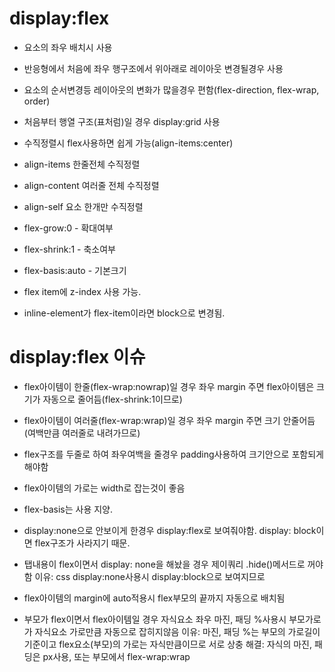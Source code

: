 # display:flex

- 요소의 좌우 배치시 사용

- 반응형에서 처음에 좌우 행구조에서 위아래로 레이아웃 변경될경우 사용

- 요소의 순서변경등 레이아웃의 변화가 많을경우 편함(flex-direction, flex-wrap, order)

- 처음부터 행열 구조(표처럼)일 경우 display:grid 사용

- 수직정렬시 flex사용하면 쉽게 가능(align-items:center)

- align-items 한줄전체 수직정렬

- align-content 여러줄 전체 수직정렬

- align-self 요소 한개만 수직정렬

- flex-grow:0 - 확대여부

- flex-shrink:1 - 축소여부

- flex-basis:auto - 기본크기

- flex item에 z-index 사용 가능.

- inline-element가 flex-item이라면 block으로 변경됨.

# display:flex 이슈

- flex아이템이 한줄(flex-wrap:nowrap)일 경우  좌우 margin 주면 flex아이템은 크기가 자동으로 줄어듬(flex-shrink:1이므로)

- flex아이템이 여러줄(flex-wrap:wrap)일 경우 좌우 margin 주면 크기 안줄어듬(여백만큼 여러줄로 내려가므로)

- flex구조를 두줄로 하여 좌우여백을 줄경우 padding사용하여 크기안으로 포함되게 해야함

- flex아이템의 가로는 width로 잡는것이 좋음

- flex-basis는 사용 지양.

- display:none으로 안보이게 한경우 display:flex로 보여줘야함. display: block이면 flex구조가 사라지기 때문.

- 탭내용이 flex이면서 display: none을 해놨을 경우 제이쿼리 .hide()메서드로 꺼야함
  이유: css display:none사용시 display:block으로 보여지므로

- flex아이템의 margin에 auto적용시 flex부모의 끝까지 자동으로 배치됨

- 부모가 flex이면서 flex아이템일 경우 자식요소 좌우 마진, 패딩 %사용시
  부모가로가 자식요소 가로만큼 자동으로 잡히지않음
  이유: 마진, 패딩 %는 부모의 가로길이 기준이고 flex요소(부모)의 가로는 자식만큼이므로 서로 상충
  해결: 자식의 마진, 패딩은 px사용, 또는 부모에서 flex-wrap:wrap
